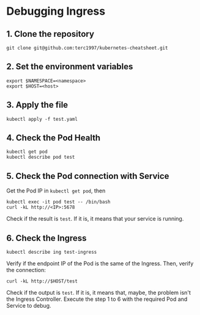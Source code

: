 # Debugging Ingress
## 1. Clone the repository
```
git clone git@github.com:terc1997/kubernetes-cheatsheet.git
```
## 2. Set the environment variables
```
export $NAMESPACE=<namespace>
export $HOST=<host>
```
## 3. Apply the file
```
kubectl apply -f test.yaml
```
## 4. Check the Pod Health
```
kubectl get pod
kubectl describe pod test
```
## 5. Check the Pod connection with Service
Get the Pod IP in `kubectl get pod`, then
```
kubectl exec -it pod test -- /bin/bash
curl -kL http://<IP>:5678
```
Check if the result is `test`. If it is, it means that your service is running.
## 6. Check the Ingress
```
kubectl describe ing test-ingress
```
Verify if the endpoint IP of the Pod is the same of the Ingress. Then, verify the connection:
```
curl -kL http://$HOST/test
```
Check if the output is `test`.
If it is, it means that, maybe, the problem isn't the Ingress Controller. Execute the step 1 to 6 with the required Pod and Service to debug.
